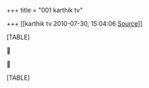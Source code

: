 +++
title = "001 karthik tv"

+++
[[karthik tv	2010-07-30, 15:04:06 [Source](https://groups.google.com/g/bvparishat/c/pPSASZbLZhQ)]]



[TABLE]





[TABLE]

  

